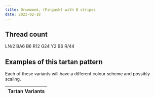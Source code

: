 ```yaml
---
title: Drummond, (Fingask) with 8 stripes
date: 2023-02-18
---
```



## Thread count
LN/2 BA6 B6 R12 G24 Y2 B6 R/44

## Examples of this tartan pattern
Each of these variants will have a different colour scheme and possibly scaling.

| Tartan Variants |
|---------|
